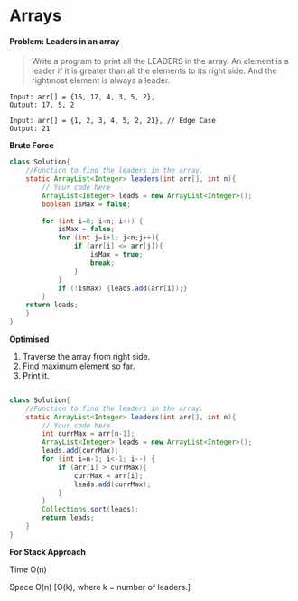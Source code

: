 # Arrays


#### Problem: Leaders in an array

> Write a program to print all the LEADERS in the array. An element is a leader if it is greater than all the elements to its right side. And the rightmost element is always a leader. 

``` 
Input: arr[] = {16, 17, 4, 3, 5, 2}, 
Output: 17, 5, 2

Input: arr[] = {1, 2, 3, 4, 5, 2, 21}, // Edge Case
Output: 21
```

**Brute Force**

```java
class Solution{
    //Function to find the leaders in the array.
    static ArrayList<Integer> leaders(int arr[], int n){
        // Your code here
        ArrayList<Integer> leads = new ArrayList<Integer>();
        boolean isMax = false;
        
        for (int i=0; i<n; i++) {
            isMax = false;
            for (int j=i+1; j<n;j++){
                if (arr[i] <= arr[j]){
                    isMax = true;
                    break;
                }
            }
            if (!isMax) {leads.add(arr[i]);}
        }
    return leads;
    }
}
```

**Optimised**

1. Traverse the array from right side. 
2. Find maximum element so far.
3. Print it.

```java

class Solution{
    //Function to find the leaders in the array.
    static ArrayList<Integer> leaders(int arr[], int n){
        // Your code here
        int currMax = arr[n-1];
        ArrayList<Integer> leads = new ArrayList<Integer>();
        leads.add(currMax);
        for (int i=n-1; i<-1; i--) {
            if (arr[i] > currMax){
                currMax = arr[i];
                leads.add(currMax);
            }
        }
        Collections.sort(leads);
        return leads;
    }
}

```

**For Stack Approach**

Time O(n)

Space O(n) [O(k), where k = number of leaders.]

